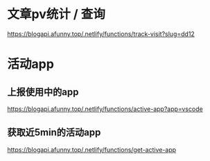 # 文章pv统计 / 查询
https://blogapi.afunny.top/.netlify/functions/track-visit?slug=dd12


# 活动app
## 上报使用中的app
https://blogapi.afunny.top/.netlify/functions/active-app?app=vscode
## 获取近5min的活动app
https://blogapi.afunny.top/.netlify/functions/get-active-app

